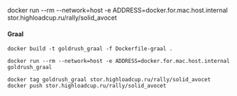 docker run --rm --network=host -e ADDRESS=docker.for.mac.host.internal stor.highloadcup.ru/rally/solid_avocet


#### Graal 
```shell
docker build -t goldrush_graal -f Dockerfile-graal .

docker run --rm --network=host -e ADDRESS=docker.for.mac.host.internal goldrush_graal

docker tag goldrush_graal stor.highloadcup.ru/rally/solid_avocet
docker push stor.highloadcup.ru/rally/solid_avocet
```
